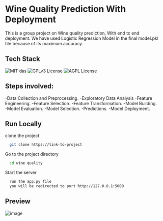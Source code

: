
# Wine Quality Prediction With Deployment

This is a group project on Wine quality prediction, With end to end deployment.
We have used Logistic Regression Model in the final model.pkl file because of its maximum accuracy.


## Tech Stack


![MIT das](https://img.shields.io/badge/Dataset-Kaggle-green)
![GPLv3 License](https://img.shields.io/badge/Framework-Flask-yellow.svg)
![AGPL License](https://img.shields.io/badge/Language-Python-blue.svg)


## Steps involved:
-Data Collection and Preprocessing. 
-Exploratory Data Analysis
-Feature Engineering.
-Feature Selection.
-Feature Transformation.
-Model Building.
-Model Evaluation.
-Model Selection.
-Predictions.
-Model Deployment.

## Run Locally

clone the project
```bash
  git clone https://link-to-project
```
Go to the project directory
```bash
  cd wine quality
```
Start the server

```bash
  run the app.py file
  you will be redirected to port http://127.0.0.1:5000
```
## Preview
![image](https://github.com/deepanshu112233/Wine-Quality/assets/114103471/4e2ed12b-1262-4388-9069-3b907f31e8a3)

